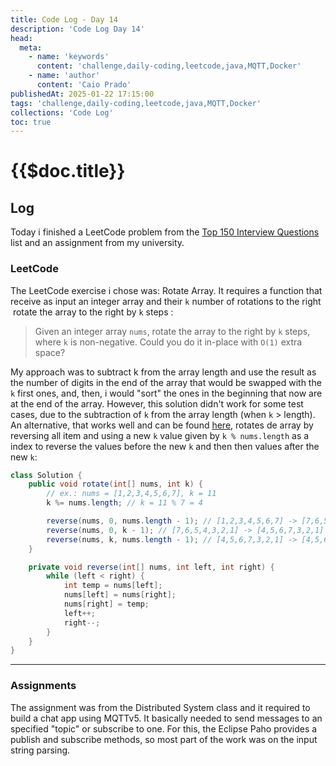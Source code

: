```yaml
---
title: Code Log - Day 14
description: 'Code Log Day 14'
head:
  meta:
    - name: 'keywords'
      content: 'challenge,daily-coding,leetcode,java,MQTT,Docker'
    - name: 'author'
      content: 'Caio Prado'
publishedAt: 2025-01-22 17:15:00
tags: 'challenge,daily-coding,leetcode,java,MQTT,Docker'
collections: 'Code Log'
toc: true
---
```


# {{$doc.title}}

## Log

Today i finished a LeetCode problem from the [Top 150 Interview Questions](https://leetcode.com/studyplan/top-interview-150/) list and an assignment from my university.

### LeetCode

The LeetCode exercise i chose was: Rotate Array.
It requires a function that receive as input an integer array and their `k` number of rotations to the right  rotate the array to the right by `k` steps :

> Given an integer array `nums`, rotate the array to the right by `k` steps, where `k` is non-negative. Could you do it in-place with `O(1)` extra space?

My approach was to subtract k from the array length and use the result as the number of digits in the end of the array that would be swapped with the `k` first ones, and, then, i would "sort" the ones in the beginning that now are at the end of the array. However, this solution didn't work for some test cases, due to the subtraction of `k` from the array length (when `k` > length). An alternative, that works well and can be found [here](https://leetcode.com/problems/rotate-array/?envType=study-plan-v2&envId=top-interview-150), rotates de array by reversing all item and using a new `k` value given by `k % nums.length` as a index to reverse the values before the new `k` and then then values after the new `k`:

```java
class Solution {
	public void rotate(int[] nums, int k) {
		// ex.: nums = [1,2,3,4,5,6,7], k = 11
		k %= nums.length; // k = 11 % 7 = 4

		reverse(nums, 0, nums.length - 1); // [1,2,3,4,5,6,7] -> [7,6,5,4,3,2,1]
		reverse(nums, 0, k - 1); // [7,6,5,4,3,2,1] -> [4,5,6,7,3,2,1]
		reverse(nums, k, nums.length - 1); // [4,5,6,7,3,2,1] -> [4,5,6,7,1,2,3]
	}

	private void reverse(int[] nums, int left, int right) {
		while (left < right) {
			int temp = nums[left];
			nums[left] = nums[right];
			nums[right] = temp;
			left++;
			right--;
		}
	}
}
```

---

### Assignments

The assignment was from the Distributed System class and it required to build a chat app using MQTTv5. It basically needed to send messages to an specified "topic" or subscribe to one. For this, the Eclipse Paho provides a publish and subscribe methods, so most part of the work was on the input string parsing.
